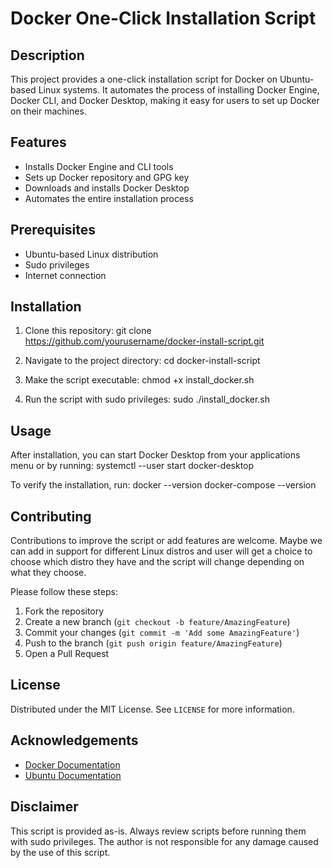 # Docker One-Click Installation Script

## Description

This project provides a one-click installation script for Docker on Ubuntu-based Linux systems. It automates the process of installing Docker Engine, Docker CLI, and Docker Desktop, making it easy for users to set up Docker on their machines.

## Features

- Installs Docker Engine and CLI tools
- Sets up Docker repository and GPG key
- Downloads and installs Docker Desktop
- Automates the entire installation process

## Prerequisites

- Ubuntu-based Linux distribution
- Sudo privileges
- Internet connection

## Installation

1. Clone this repository:
git clone https://github.com/yourusername/docker-install-script.git

2. Navigate to the project directory:
cd docker-install-script


3. Make the script executable:
chmod +x install_docker.sh


4. Run the script with sudo privileges:
sudo ./install_docker.sh


## Usage

After installation, you can start Docker Desktop from your applications menu or by running:
systemctl --user start docker-desktop


To verify the installation, run:
docker --version
docker-compose --version


## Contributing

Contributions to improve the script or add features are welcome. Maybe we can add in support for different Linux distros and user will get a choice to
choose which distro they have and the script will change depending on what they choose.

Please follow these steps:

1. Fork the repository
2. Create a new branch (`git checkout -b feature/AmazingFeature`)
3. Commit your changes (`git commit -m 'Add some AmazingFeature'`)
4. Push to the branch (`git push origin feature/AmazingFeature`)
5. Open a Pull Request

## License

Distributed under the MIT License. See `LICENSE` for more information.

## Acknowledgements

- [Docker Documentation](https://docs.docker.com/)
- [Ubuntu Documentation](https://ubuntu.com/server/docs)

## Disclaimer

This script is provided as-is. Always review scripts before running them with sudo privileges. The author is not responsible for any damage caused by the use of this script.
